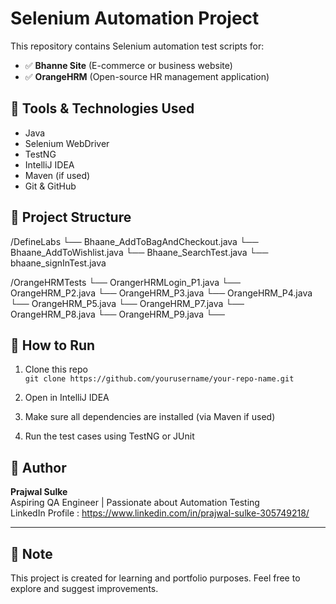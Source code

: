 # Selenium Automation Project

This repository contains Selenium automation test scripts for:

- ✅ **Bhanne Site** (E-commerce or business website)
- ✅ **OrangeHRM** (Open-source HR management application)

## 🔧 Tools & Technologies Used

- Java
- Selenium WebDriver
- TestNG
- IntelliJ IDEA
- Maven (if used)
- Git & GitHub

## 📂 Project Structure

/DefineLabs
└── Bhaane_AddToBagAndCheckout.java
└── Bhaane_AddToWishlist.java
└── Bhaane_SearchTest.java
└── bhaane_signInTest.java

/OrangeHRMTests
└── OrangerHRMLogin_P1.java
└── OrangeHRM_P2.java
└── OrangeHRM_P3.java
└── OrangeHRM_P4.java
└── OrangeHRM_P5.java
└── OrangeHRM_P7.java
└── OrangeHRM_P8.java
└── OrangeHRM_P9.java
└── 




## 🚀 How to Run

1. Clone this repo  
   `git clone https://github.com/yourusername/your-repo-name.git`

2. Open in IntelliJ IDEA

3. Make sure all dependencies are installed (via Maven if used)

4. Run the test cases using TestNG or JUnit

## 👤 Author

**Prajwal Sulke**  
Aspiring QA Engineer | Passionate about Automation Testing  
LinkedIn Profile : https://www.linkedin.com/in/prajwal-sulke-305749218/

---

## 📌 Note

This project is created for learning and portfolio purposes. Feel free to explore and suggest improvements.
